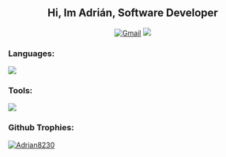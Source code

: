 <!-- SALUDO -->
<h2 align="center">Hi, Im Adrián, Software Developer</h2> 

 <p align="center">
    <a href="mailto:alealcastanio@example.com"><img src="https://img.shields.io/badge/Gmail-D14836?style=for-the-badge&logo=gmail&logoColor=white" alt="Gmail" /></a>
    <a href="https://www.linkedin.com/in/adrián-leal-castaño-4074122b7/"><img src="https://img.shields.io/badge/LinkedIn-0077B5?style=for-the-badge&logo=linkedin&logoColor=white alt="LinkedIn" /></a>
  </p>

<h3 align="left"> 
  Languages:
</h3>
<p align="left">
   <img src="https://skillicons.dev/icons?i=html,css,js,php,react,nodejs,java,cs,dotnet" />
</p>

<h3 align="left"> 
  Tools:
</h3>
<p align="left">
   <img src="https://skillicons.dev/icons?i=vscode,visualstudio,git,androidstudio," />
</p>



<!-- TROFEOS GITHUB -->
<h3 align="left">
  Github Trophies:
</h3>
<p align="left" style="margin: 0;">
  <a href="https://github.com/ryo-ma/github-profile-trophy"><img src="https://github-profile-trophy.vercel.app/?username=Adrian8230&theme=dracula&column=7" alt="Adrian8230" /></a>
</p>




 


